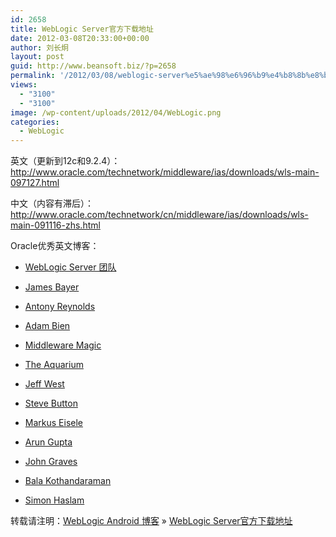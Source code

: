 ```yaml
---
id: 2658
title: WebLogic Server官方下载地址
date: 2012-03-08T20:33:00+00:00
author: 刘长炯
layout: post
guid: http://www.beansoft.biz/?p=2658
permalink: '/2012/03/08/weblogic-server%e5%ae%98%e6%96%b9%e4%b8%8b%e8%bd%bd%e5%9c%b0%e5%9d%80/'
views:
  - "3100"
  - "3100"
image: /wp-content/uploads/2012/04/WebLogic.png
categories:
  - WebLogic
---
```

英文（更新到12c和9.2.4）：<http://www.oracle.com/technetwork/middleware/ias/downloads/wls-main-097127.html>

中文（内容有滞后）：<http://www.oracle.com/technetwork/cn/middleware/ias/downloads/wls-main-091116-zhs.html>

Oracle优秀英文博客：

  * [WebLogic Server 团队](http://blogs.oracle.com/weblogicserver) 
  * [James Bayer](http://blogs.oracle.com/jamesbayer/) 
  * [Antony Reynolds](http://blogs.oracle.com/reynolds/) 
  * [Adam Bien](http://www.adam-bien.com/roller/abien/) 
  * [Middleware Magic](http://middlewaremagic.com/weblogic/) 

  * [The Aquarium](http://blogs.sun.com/theaquarium/) 
  * [Jeff West](http://blogs.oracle.com/jeffwest) 
  * [Steve Button](http://buttso.blogspot.com) 
  * [Markus Eisele](http://blog.eisele.net/index.html) 

  * [Arun Gupta](http://blogs.sun.com/arungupta/) 
  * [J](http://blogs.oracle.com/johngraves/)[ohn Graves](http://blogs.oracle.com/johngraves/) 
  * [Bala Kothandaraman](http://weblogicserver.blogspot.com/) 
  * [Simon Haslam](http://www.veriton.co.uk/roller/fmw/) 

转载请注明：[WebLogic Android 博客](http://www.beansoft.biz) &raquo; [WebLogic Server官方下载地址](http://www.beansoft.biz/2012/03/08/weblogic-server%e5%ae%98%e6%96%b9%e4%b8%8b%e8%bd%bd%e5%9c%b0%e5%9d%80/)